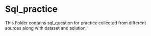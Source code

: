 # Sql_practice
This Folder contains sql_question for practice collected from different sources along with dataset and solution. 
